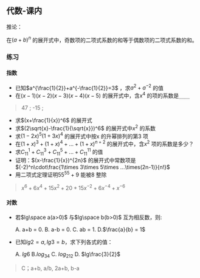 ## 代数-课内

推论：

在$(a+b)^n$ 的展开式中，奇数项的二项式系数的和等于偶数项的二项式系数的和。

### 练习

#### 指数

- 已知$a^{\frac{1}{2}}+a^{-\frac{1}{2}}=3$ ，求$a^2+a^{-2}$ 的值
- 在$(x-1)(x-2)(x-3)(x-4)(x-5)$ 的展开式中，含$x^4$ 的项的系数是`____`

> 47 ; -15 ;  

- 求$(x+\frac{1}{x})^6$ 的展开式
- 求$(2\sqrt{x}-\frac{1}{\sqrt{x}})^6$ 的展开式中$x^2$ 的系数
- 求$(1-2x)^5(1+3x)^4$ 的展开式中按x 的升幂排列的第3 项
- 在$(1+x)^3+(1+x)^4+...+(1+x)^{n+2}$ 的展开式中，含$x^2$ 项的系数是多少？    
- 求$C^1_{11}+C^3_{11}+C^5_{11}+...+C^{11}_{11}$ 的值
- 证明：$(x-\frac{1}{x})^{2n}$ 的展开式中常数项是$(-2)^n\cdot\frac{1\times 3\times 5\times ...\times(2n-1)}{n!}$
- 用二项式定理证明$55^{55}+9$ 能被8 整除

> $x^6+6x^4+15x^2+20+15x^{-2}+6x^{-4}+x^{-6}$

#### 对数

- 若$lg\space a(a>0)$ 与$lg\space b(b>0)$ 互为相反数，则:

  A. a+b = 0.   B. a-b = 0.    C. ab = 1.   D.$\frac{a}{b} = 1$ 

- 已知$lg2=a,lg3=b$，求下列各式的值：

  A. $lg6$    B.$log_34$    C. $log_212$    D. $lg\frac{3}{2}$                                                                                                                                                                                                                                                                                                                                                                                                                                                                                                                                                                                                                                                                                                                                                                                                                                                                                                                                                                                                                                                                                                                                                                                                                                                                                                                                                                                                                                                                                                                                                                                                                                                                                                                                                                                                                                                                                                                                                                                                                                                                                                                                                                                                                                                                                                                                                                                                                                                                                                                                                                                                                                                                                                                                                                                                                                                                                                                                                                                                                                                                                                                                                                                                                                                                                                                                                                                                                                                                                                                                                                                                                                                                                                                                                                                                                                                    

> C；a+b, a/b, 2a+b, b-a
